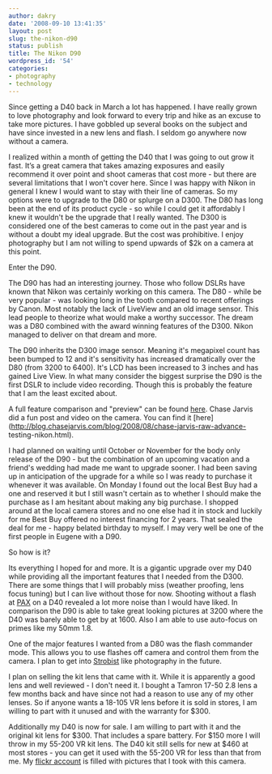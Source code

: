 ```yaml
---
author: dakry
date: '2008-09-10 13:41:35'
layout: post
slug: the-nikon-d90
status: publish
title: The Nikon D90
wordpress_id: '54'
categories:
- photography
- technology
---
```


Since getting a D40 back in March a lot has happened. I have really grown to
love photography and look forward to every trip and hike as an excuse to take
more pictures. I have gobbled up several books on the subject and have since
invested in a new lens and flash. I seldom go anywhere now without a camera.

I realized within a month of getting the D40 that I was going to out grow it
fast. It’s a great camera that takes amazing exposures and easily recommend it
over point and shoot cameras that cost more - but there are several
limitations that I won't cover here. Since I was happy with Nikon in general I
knew I would want to stay with their line of cameras. So my options were to
upgrade to the D80 or splurge on a D300. The D80 has long been at the end of
its product cycle - so while I could get it affordably I knew it wouldn't be
the upgrade that I really wanted. The D300 is considered one of the best
cameras to come out in the past year and is without a doubt my ideal upgrade.
But the cost was prohibitive. I enjoy photography but I am not willing to
spend upwards of $2k on a camera at this point.

Enter the D90.

The D90 has had an interesting journey. Those who follow DSLRs have known that
Nikon was certainly working on this camera. The D80 - while be very popular -
was looking long in the tooth compared to recent offerings by Canon. Most
notably the lack of LiveView and an old image sensor. This lead people to
theorize what would make a worthy successor. The dream was a D80 combined with
the award winning features of the D300. Nikon managed to deliver on that dream
and more.

The D90 inherits the D300 image sensor. Meaning it's megapixel count has been
bumped to 12 and it's sensitivity has increased dramatically over the D80
(from 3200 to 6400). It's LCD has been increased to 3 inches and has gained
Live View. In what many consider the biggest surprise the D90 is the first
DSLR to include video recording. Though this is probably the feature that I am
the least excited about.

A full feature comparison and "preview" can be found
[here](http://www.dpreview.com/news/0808/08082702nikond90previewed.asp). Chase
Jarvis did a fun post and video on the camera. You can find it
[here](http://blog.chasejarvis.com/blog/2008/08/chase-jarvis-raw-advance-
testing-nikon.html).

I had planned on waiting until October or November for the body only release
of the D90 - but the combination of an upcoming vacation and a friend's
wedding had made me want to upgrade sooner. I had been saving up in
anticipation of the upgrade for a while so I was ready to purchase it whenever
it was available. On Monday I found out the local Best Buy had a one and
reserved it but I still wasn't certain as to whether I should make the
purchase as I am hesitant about making any big purchase. I shopped around at
the local camera stores and no one else had it in stock and luckily for me
Best Buy offered no interest financing for 2 years. That sealed the deal for
me - happy belated birthday to myself. I may very well be one of the first
people in Eugene with a D90.

So how is it?

Its everything I hoped for and more. It is a gigantic upgrade over my D40
while providing all the important features that I needed from the D300. There
are some things that I will probably miss (weather proofing, lens focus
tuning) but I can live without those for now. Shooting without a flash at
[PAX](http://www.flickr.com/photos/7637913@N07/sets/72157607086403265/) on a
D40 revealed a lot more noise than I would have liked. In comparison the D90
is able to take great looking pictures at 3200 where the D40 was barely able
to get by at 1600. Also I am able to use auto-focus on primes like my 50mm
1.8.

One of the major features I wanted from a D80 was the flash commander mode.
This allows you to use flashes off camera and control them from the camera. I
plan to get into [Strobist](http://strobist.blogspot.com/) like photography in
the future.

I plan on selling the kit lens that came with it. While it is apparently a
good lens and well reviewed - I don't need it. I bought a Tamron 17-50 2.8
lens a few months back and have since not had a reason to use any of my other
lenses. So if anyone wants a 18-105 VR lens before it is sold in stores, I am
willing to part with it unused and with the warranty for $300.

Additionally my D40 is now for sale. I am willing to part with it and the
original kit lens for $300. That includes a spare battery. For $150 more I
will throw in my 55-200 VR kit lens. The D40 kit still sells for new at $460
at most stores - you can get it used with the 55-200 VR for less than that
from me. My [flickr account](http://www.flickr.com/photos/7637913@N07/) is
filled with pictures that I took with this camera.

